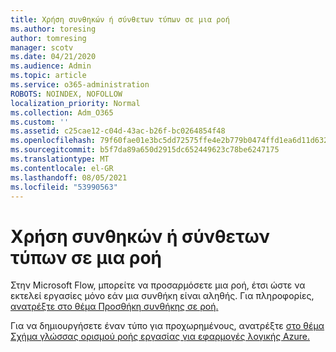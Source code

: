 ```yaml
---
title: Χρήση συνθηκών ή σύνθετων τύπων σε μια ροή
ms.author: toresing
author: tomresing
manager: scotv
ms.date: 04/21/2020
ms.audience: Admin
ms.topic: article
ms.service: o365-administration
ROBOTS: NOINDEX, NOFOLLOW
localization_priority: Normal
ms.collection: Adm_O365
ms.custom: ''
ms.assetid: c25cae12-c04d-43ac-b26f-bc0264854f48
ms.openlocfilehash: 79f60fae01e3bc5dd72575ffe4e2b779b0474ffd1ea6d11d632365cd63c5bf81
ms.sourcegitcommit: b5f7da89a650d2915dc652449623c78be6247175
ms.translationtype: MT
ms.contentlocale: el-GR
ms.lasthandoff: 08/05/2021
ms.locfileid: "53990563"
---
```

# <a name="use-conditions-or-advanced-formulas-in-a-flow"></a>Χρήση συνθηκών ή σύνθετων τύπων σε μια ροή

Στην Microsoft Flow, μπορείτε να προσαρμόσετε μια ροή, έτσι ώστε να εκτελεί εργασίες μόνο εάν μια συνθήκη είναι αληθής. Για πληροφορίες, [ανατρέξτε στο θέμα Προσθήκη συνθήκης σε ροή.](https://go.microsoft.com/fwlink/?linkid=872112)
  
Για να δημιουργήσετε έναν τύπο για προχωρημένους, ανατρέξτε [στο θέμα Σχήμα γλώσσας ορισμού ροής εργασίας για εφαρμογές λογικής Azure.](https://aka.ms/logicexpressions)
  

